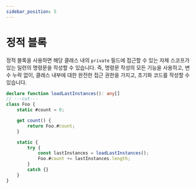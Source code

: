 ```yaml
---
sidebar_position: 5
---
```


# 정적 블록

정적 블록을 사용하면 해당 클래스 내의 `private` 필드에 접근할 수 있는 자체 스코프가 있는 일련의 명령문을 작성할 수 있습니다. 즉, 명령문 작성의 모든 기능을 사용하고, 변수 누락 없이, 클래스 내부에 대한 완전한 접근 권한을 가지고, 초기화 코드를 작성할 수 있습니다.

```ts twoslash
declare function loadLastInstances(): any[]
// ---cut---
class Foo {
    static #count = 0;

    get count() {
        return Foo.#count;
    }

    static {
        try {
            const lastInstances = loadLastInstances();
            Foo.#count += lastInstances.length;
        }
        catch {}
    }
}
```
